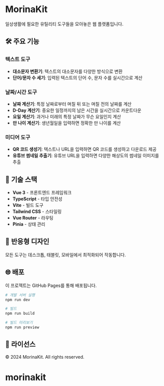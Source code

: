 # MorinaKit

일상생활에 필요한 유틸리티 도구들을 모아놓은 웹 플랫폼입니다.

## 🛠 주요 기능

### 텍스트 도구
- **대소문자 변환기**: 텍스트의 대소문자를 다양한 방식으로 변환
- **단어/문자 수 세기**: 입력된 텍스트의 단어 수, 문자 수를 실시간으로 계산

### 날짜/시간 도구
- **날짜 계산기**: 특정 날짜로부터 며칠 뒤 또는 며칠 전의 날짜를 계산
- **D-Day 계산기**: 중요한 일정까지의 남은 시간을 실시간으로 카운트다운
- **요일 계산기**: 과거나 미래의 특정 날짜가 무슨 요일인지 계산
- **만 나이 계산기**: 생년월일을 입력하면 정확한 만 나이를 계산

### 미디어 도구
- **QR 코드 생성기**: 텍스트나 URL을 입력하면 QR 코드를 생성하고 다운로드 제공
- **유튜브 썸네일 추출기**: 유튜브 URL을 입력하면 다양한 해상도의 썸네일 이미지를 추출

## 🚀 기술 스택

- **Vue 3** - 프론트엔드 프레임워크
- **TypeScript** - 타입 안전성
- **Vite** - 빌드 도구
- **Tailwind CSS** - 스타일링
- **Vue Router** - 라우팅
- **Pinia** - 상태 관리

## 📱 반응형 디자인

모든 도구는 데스크톱, 태블릿, 모바일에서 최적화되어 작동합니다.

## 🌐 배포

이 프로젝트는 GitHub Pages를 통해 배포됩니다.

```bash
# 개발 서버 실행
npm run dev

# 빌드
npm run build

# 빌드 미리보기
npm run preview
```

## 📝 라이선스

© 2024 MorinaKit. All rights reserved.
# morinakit
